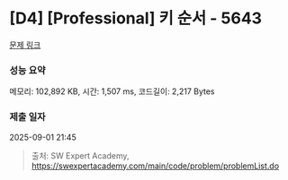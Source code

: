 # [D4] [Professional] 키 순서 - 5643 

[문제 링크](https://swexpertacademy.com/main/code/problem/problemDetail.do?contestProbId=AWXQsLWKd5cDFAUo) 

### 성능 요약

메모리: 102,892 KB, 시간: 1,507 ms, 코드길이: 2,217 Bytes

### 제출 일자

2025-09-01 21:45



> 출처: SW Expert Academy, https://swexpertacademy.com/main/code/problem/problemList.do